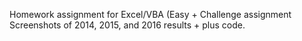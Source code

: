 Homework assignment for Excel/VBA (Easy + Challenge assignment
Screenshots of 2014, 2015, and 2016 results + plus code.

